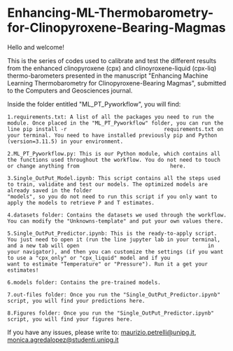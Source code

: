 # Enhancing-ML-Thermobarometry-for-Clinopyroxene-Bearing-Magmas

Hello and welcome!

This is the series of codes used to calibrate and test the different results from the enhanced clinopyroxene (cpx) and clinoyroxene-liquid (cpx-liq) thermo-barometers presented in the manuscript "Enhancing Machine Learning Thermobarometry for Clinopyroxene-Bearing Magmas", submitted to the Computers and Geosciences journal.

Inside the folder entitled "ML_PT_Pyworkflow", you will find: 

    1.requirements.txt: A list of all the packages you need to run the module. Once placed in the "ML_PT_Pyworkflow" folder, you can run the line pip install -r                               requirements.txt on your terminal. You need to have installed previously pip and Python (version=3.11.5) in your environment.
    
    2.ML_PT_Pyworkflow.py: This is our Python module, which contains all the functions used throughout the workflow. You do not need to touch or change anything from                             here.
    
    3.Single_OutPut_Model.ipynb: This script contains all the steps used to train, validate and test our models. The optimized models are already saved in the folder                                   "models", so you do not need to run this script if you only want to apply the models to retrieve P and T estimates.
    
    4.datasets folder: Contains the datasets we used through the workflow. You can modify the "Unknowns-template" and put your own values there.
    
    5.Single_OutPut_Predictor.ipynb: This is the ready-to-apply script. You just need to open it (run the line jupyter lab in your terminal, and a new tab will open                                         in your navigator), and then you can customize the settings (if you want to use a "cpx_only" or "cpx_liquid" model and if you                                          want to estimate "Temperature" or "Pressure"). Run it a get your estimates!
    
    6.models folder: Contains the pre-trained models.
    
    7.out-files folder: Once you run the "Single_OutPut_Predictor.ipynb" script, you will find your predictions here.
    
    8.Figures folder: Once you run the "Single_OutPut_Predictor.ipynb" script, you will find your figures here.

If you have any issues, please write to: maurizio.petrelli@unipg.it, monica.agredalopez@studenti.unipg.it
